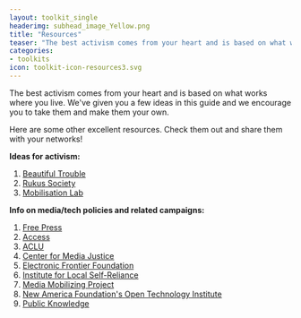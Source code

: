 ```yaml
---
layout: toolkit_single
headerimg: subhead_image_Yellow.png
title: "Resources"
teaser: "The best activism comes from your heart and is based on what works where you live."
categories:
- toolkits
icon: toolkit-icon-resources3.svg
---
```

The best activism comes from your heart and is based on what works where you live. We've given you a few ideas in this guide and we encourage you to take them and make them your own.

Here are some other excellent resources. Check them out and share them with your networks!

**Ideas for activism:**

1. [Beautiful Trouble](http://beautifultrouble.org/)
1. [Rukus Society](http://www.ruckus.org/)
1. [Mobilisation Lab](http://www.mobilisationlab.org/)

**Info on media/tech policies and related campaigns:**

1. [Free Press](http://www.freepress.net/)
1. [Access](https://www.accessnow.org/)
1. [ACLU](https://www.aclu.org/)
1. [Center for Media Justice](http://centerformediajustice.org/)
1. [Electronic Frontier Foundation](https://www.eff.org/)
1. [Institute for Local Self-Reliance](http://ilsr.org/)
1. [Media Mobilizing Project](http://mediamobilizing.org/)
1. [New America Foundation's Open Technology Institute](https://www.newamerica.org/oti/)
1. [Public Knowledge](https://www.publicknowledge.org/)
